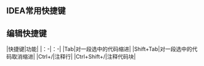 ## IDEA常用快捷键

## 编辑快捷键

|快捷键|功能|
|：-|：-|
|Tab|对一段选中的代码缩进|
|Shift\+Tab|对一段选中的代码取消缩进|
|Ctrl\+/|注释行|
|Ctrl\+Shift\+/|注释代码块|

